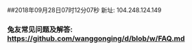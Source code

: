 ##2018年09月28日07时12分07秒 新址: 104.248.124.149
### 兔友常见问题及解答: https://github.com/wanggonging/d/blob/w/FAQ.md
